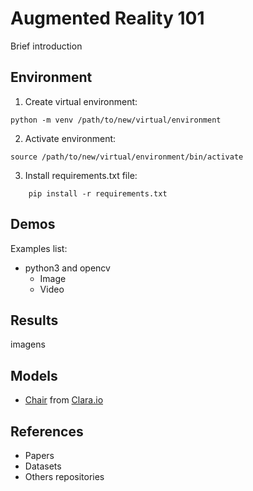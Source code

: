 # Augmented Reality 101

Brief introduction

## Environment

1. Create virtual environment:

```
python -m venv /path/to/new/virtual/environment
```

2. Activate environment:

```
source /path/to/new/virtual/environment/bin/activate
```

3. Install requirements.txt file:

```
	pip install -r requirements.txt
```


## Demos

Examples list:

* python3 and opencv
    * Image
    * Video

## Results

imagens

## Models

* [Chair](https://clara.io/view/67bc637b-c528-44a0-bfbc-84335d12bcfa) from [Clara.io](https://clara.io/scenes)

## References

* Papers
* Datasets
* Others repositories
